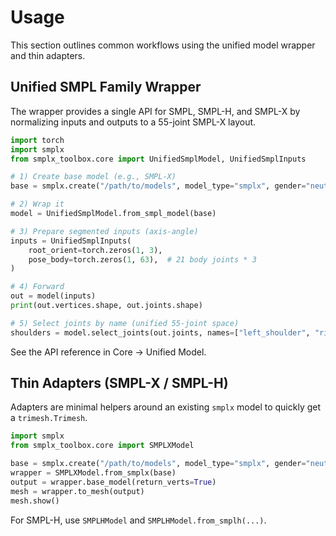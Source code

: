 # Usage

This section outlines common workflows using the unified model wrapper and thin adapters.

## Unified SMPL Family Wrapper

The wrapper provides a single API for SMPL, SMPL-H, and SMPL-X by normalizing inputs and outputs to a 55-joint SMPL-X layout.

```python
import torch
import smplx
from smplx_toolbox.core import UnifiedSmplModel, UnifiedSmplInputs

# 1) Create base model (e.g., SMPL-X)
base = smplx.create("/path/to/models", model_type="smplx", gender="neutral", use_pca=False, batch_size=1)

# 2) Wrap it
model = UnifiedSmplModel.from_smpl_model(base)

# 3) Prepare segmented inputs (axis-angle)
inputs = UnifiedSmplInputs(
    root_orient=torch.zeros(1, 3),
    pose_body=torch.zeros(1, 63),  # 21 body joints * 3
)

# 4) Forward
out = model(inputs)
print(out.vertices.shape, out.joints.shape)

# 5) Select joints by name (unified 55-joint space)
shoulders = model.select_joints(out.joints, names=["left_shoulder", "right_shoulder"])
```

See the API reference in Core → Unified Model.

## Thin Adapters (SMPL-X / SMPL-H)

Adapters are minimal helpers around an existing `smplx` model to quickly get a `trimesh.Trimesh`.

```python
import smplx
from smplx_toolbox.core import SMPLXModel

base = smplx.create("/path/to/models", model_type="smplx", gender="neutral")
wrapper = SMPLXModel.from_smplx(base)
output = wrapper.base_model(return_verts=True)
mesh = wrapper.to_mesh(output)
mesh.show()
```

For SMPL-H, use `SMPLHModel` and `SMPLHModel.from_smplh(...)`.
